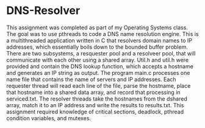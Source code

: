 # DNS-Resolver

This assignment was completed as part of my Operating Systems class. The goal was to use pthreads to code a DNS name resolution engine. This is a multithreaded application written in C that resolvers domain names to IP addresses, which essentially boils down to the bounded buffer problem. There are two subsystems, a resquester pool and a resolveer pool, that will communicate with each other using a shared array. Util.h and util.h were provided and contain the DNS lookup function, which accepts a hostname and generates an IP string as output. The program main.c processes one name file that contains the name of servers and IP addresses. Each requester thread will read each line of the file, parse the hostname, place that hostname into a shared data array, and record that processing in serviced.txt. The resolver threads take the hostnames from the dshared array, match it to an IP address and write the results to results.txt. This assignment required knowledge of critical sections, deadlock, pthread condition variables, and mutexes.

